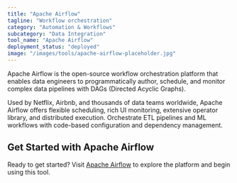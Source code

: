 ```yaml
---
title: "Apache Airflow"
tagline: "Workflow orchestration"
category: "Automation & Workflows"
subcategory: "Data Integration"
tool_name: "Apache Airflow"
deployment_status: "deployed"
image: "/images/tools/apache-airflow-placeholder.jpg"
---
```

Apache Airflow is the open-source workflow orchestration platform that enables data engineers to programmatically author, schedule, and monitor complex data pipelines with DAGs (Directed Acyclic Graphs).

Used by Netflix, Airbnb, and thousands of data teams worldwide, Apache Airflow offers flexible scheduling, rich UI monitoring, extensive operator library, and distributed execution. Orchestrate ETL pipelines and ML workflows with code-based configuration and dependency management.

## Get Started with Apache Airflow

Ready to get started? Visit [Apache Airflow](https://airflow.apache.org) to explore the platform and begin using this tool.
